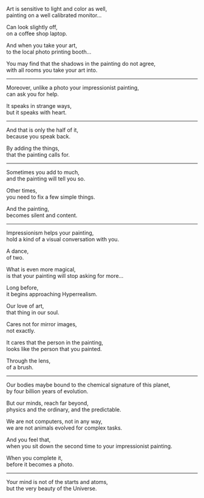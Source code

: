 Art is sensitive to light and color as well,\
painting on a well calibrated monitor...

Can look slightly off,\
on a coffee shop laptop.

And when you take your art,\
to the local photo printing booth...

You may find that the shadows in the painting do not agree,\
with all rooms you take your art into.

---

Moreover, unlike a photo your impressionist painting,\
can ask you for help.

It speaks in strange ways,\
but it speaks with heart.

---

And that is only the half of it,\
because you speak back.

By adding the things,\
that the painting calls for.

---

Sometimes you add to much,\
and the painting will tell you so.

Other times,\
you need to fix a few simple things.

And the painting,\
becomes silent and content.

---

Impressionism helps your painting,\
hold a kind of a visual conversation with you.

A dance,\
of two.

What is even more magical,\
is that your painting will stop asking for more...

Long before,\
it begins approaching Hyperrealism.

Our love of art,\
that thing in our soul.

Cares not for mirror images,\
not exactly.

It cares that the person in the painting,\
looks like the person that you painted.

Through the lens,\
of a brush.

---

Our bodies maybe bound to the chemical signature of this planet,\
by four billion years of evolution.

But our minds, reach far beyond,\
physics and the ordinary, and the predictable.

We are not computers, not in any way,\
we are not animals evolved for complex tasks.

And you feel that,\
when you sit down the second time to your impressionist painting.

When you complete it,\
before it becomes a photo.

---

Your mind is not of the starts and atoms,\
but the very beauty of the Universe.
